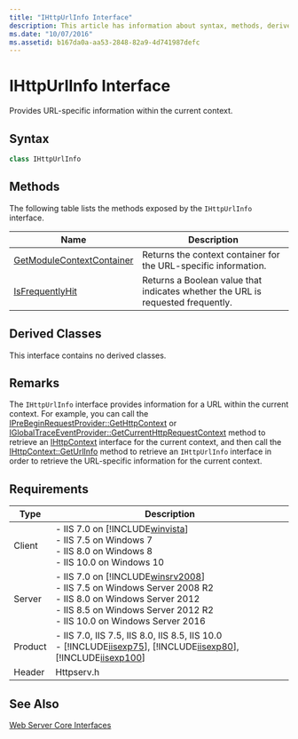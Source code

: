 ```yaml
---
title: "IHttpUrlInfo Interface"
description: This article has information about syntax, methods, derived classes, and requirements for the IHttpUrlInfo interface.
ms.date: "10/07/2016"
ms.assetid: b167da0a-aa53-2848-82a9-4d741987defc
---
```

# IHttpUrlInfo Interface
Provides URL-specific information within the current context.  
  
## Syntax  
  
```cpp  
class IHttpUrlInfo  
```  
  
## Methods  
 The following table lists the methods exposed by the `IHttpUrlInfo` interface.  
  
|Name|Description|  
|----------|-----------------|  
|[GetModuleContextContainer](../../web-development-reference/native-code-api-reference/ihttpurlinfo-getmodulecontextcontainer-method.md)|Returns the context container for the URL-specific information.|  
|[IsFrequentlyHit](../../web-development-reference/native-code-api-reference/ihttpurlinfo-isfrequentlyhit-method.md)|Returns a Boolean value that indicates whether the URL is requested frequently.|  
  
## Derived Classes  
 This interface contains no derived classes.  
  
## Remarks  
 The `IHttpUrlInfo` interface provides information for a URL within the current context. For example, you can call the [IPreBeginRequestProvider::GetHttpContext](../../web-development-reference/native-code-api-reference/iprebeginrequestprovider-gethttpcontext-method.md) or [IGlobalTraceEventProvider::GetCurrentHttpRequestContext](../../web-development-reference/native-code-api-reference/iglobaltraceeventprovider-getcurrenthttprequestcontext-method.md) method to retrieve an [IHttpContext](../../web-development-reference/native-code-api-reference/ihttpcontext-interface.md) interface for the current context, and then call the [IHttpContext::GetUrlInfo](../../web-development-reference/native-code-api-reference/ihttpcontext-geturlinfo-method.md) method to retrieve an `IHttpUrlInfo` interface in order to retrieve the URL-specific information for the current context.  
  
## Requirements  
  
|Type|Description|  
|----------|-----------------|  
|Client|-   IIS 7.0 on [!INCLUDE[winvista](../../wmi-provider/includes/winvista-md.md)]<br />-   IIS 7.5 on Windows 7<br />-   IIS 8.0 on Windows 8<br />-   IIS 10.0 on Windows 10|  
|Server|-   IIS 7.0 on [!INCLUDE[winsrv2008](../../wmi-provider/includes/winsrv2008-md.md)]<br />-   IIS 7.5 on Windows Server 2008 R2<br />-   IIS 8.0 on Windows Server 2012<br />-   IIS 8.5 on Windows Server 2012 R2<br />-   IIS 10.0 on Windows Server 2016|  
|Product|-   IIS 7.0, IIS 7.5, IIS 8.0, IIS 8.5, IIS 10.0<br />-   [!INCLUDE[iisexp75](../../web-development-reference/native-code-api-reference/includes/iisexp75-md.md)], [!INCLUDE[iisexp80](../../web-development-reference/native-code-api-reference/includes/iisexp80-md.md)], [!INCLUDE[iisexp100](../../web-development-reference/native-code-api-reference/includes/iisexp100-md.md)]|  
|Header|Httpserv.h|  
  
## See Also  
 [Web Server Core Interfaces](../../web-development-reference/native-code-api-reference/web-server-core-interfaces.md)
